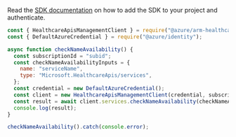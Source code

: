 Read the [SDK documentation](https://github.com/Azure/azure-sdk-for-js/blob/%40azure%2Farm-healthcareapis_2.1.1/sdk/healthcareapis/arm-healthcareapis/README.md) on how to add the SDK to your project and authenticate.

```javascript
const { HealthcareApisManagementClient } = require("@azure/arm-healthcareapis");
const { DefaultAzureCredential } = require("@azure/identity");

async function checkNameAvailability() {
  const subscriptionId = "subid";
  const checkNameAvailabilityInputs = {
    name: "serviceName",
    type: "Microsoft.HealthcareApis/services",
  };
  const credential = new DefaultAzureCredential();
  const client = new HealthcareApisManagementClient(credential, subscriptionId);
  const result = await client.services.checkNameAvailability(checkNameAvailabilityInputs);
  console.log(result);
}

checkNameAvailability().catch(console.error);
```
